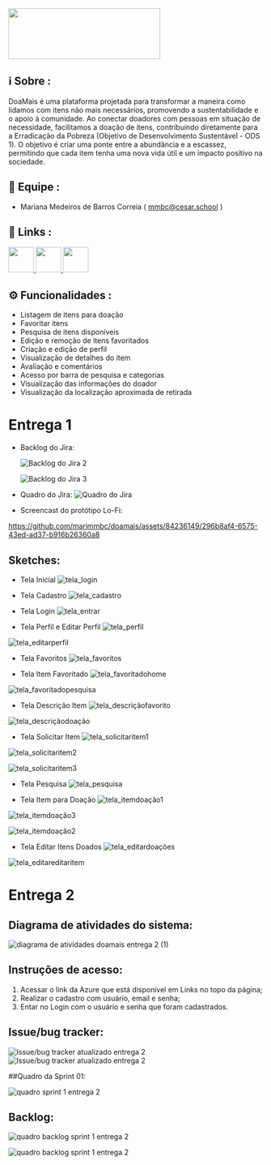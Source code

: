 <img src="https://github.com/marimmbc/doamais/assets/84236149/1afddc1e-9545-49db-a1e2-5b715d052d93" width="300" height="100">

## ℹ️ Sobre :
DoaMais é uma plataforma projetada para transformar a maneira como lidamos com itens não mais necessários, promovendo a sustentabilidade e o apoio à comunidade. Ao conectar doadores com pessoas em situação de necessidade, facilitamos a doação de itens, contribuindo diretamente para a Erradicação da Pobreza (Objetivo de Desenvolvimento Sustentável - ODS 1). O objetivo é criar uma ponte entre a abundância e a escassez, permitindo que cada item tenha uma nova vida útil e um impacto positivo na sociedade.

## 👥 Equipe :
- Mariana Medeiros de Barros Correia ( mmbc@cesar.school )

## 🚀 Links :

<div>
  <a href="https://www.figma.com/file/3xpkRtr3yYBWKGcrymAvKm/Doa%2B?type=design&node-id=0-1&mode=design&t=2Wu8LgHvGCmZlUPZ-0">
    <img src="https://cdn.jsdelivr.net/gh/devicons/devicon/icons/figma/figma-original.svg" width="50" height="50"/>
  </a>
  <a href="https://mmbc.atlassian.net/jira/software/projects/DOA/boards/1">
    <img src="https://cdn.jsdelivr.net/gh/devicons/devicon@latest/icons/jira/jira-original.svg" width="50" height="50"/>
  </a>
  <a href="https://doamais.azurewebsites.net/">
    <img src="https://github.com/marimmbc/doamais/assets/84236149/0795148f-91b6-4bd3-8686-c98975d893fe" width="50" height="50"/>
  </a>
</div>


## ⚙️ Funcionalidades :

- Listagem de itens para doação
- Favoritar itens
- Pesquisa de itens disponíveis
- Edição e remoção de itens favoritados
- Criação e edição de perfil
- Visualização de detalhes do item
- Avaliação e comentários
- Acesso por barra de pesquisa e categorias
- Visualização das informações do doador
- Visualização da localização aproximada de retirada

# Entrega 1

- Backlog do Jira:  
  
  ![Backlog do Jira 2](https://github.com/marimmbc/doamais/assets/84236149/45bf7893-fd10-44c5-bb75-3d9cd994907a)

  ![Backlog do Jira 3](https://github.com/marimmbc/doamais/assets/84236149/b137731c-e952-4ec0-afd0-877acb869209)

- Quadro do Jira:
  ![Quadro do Jira](https://github.com/marimmbc/doamais/assets/84236149/af837613-b376-44bf-9cef-97797373b556)

- Screencast do protótipo Lo-Fi:
  
https://github.com/marimmbc/doamais/assets/84236149/296b8af4-6575-43ed-ad37-b916b26360a8

## Sketches:
- Tela Inicial
![tela_login](https://github.com/marimmbc/doamais/assets/84236149/1e377d3e-4af2-4def-8fb3-5cb54627bc76)

- Tela Cadastro
![tela_cadastro](https://github.com/marimmbc/doamais/assets/84236149/db953c20-bbbd-4afd-a938-b818584b6fce)

- Tela Login
![tela_entrar](https://github.com/marimmbc/doamais/assets/84236149/394e77cf-433f-4f6b-b269-dbdc2f4c64c1)

- Tela Perfil e Editar Perfil
![tela_perfil](https://github.com/marimmbc/doamais/assets/84236149/049f2578-2bcf-4d9e-a7f9-4f74d88edf3f)

![tela_editarperfil](https://github.com/marimmbc/doamais/assets/84236149/6e76cd8a-1bc5-4882-b7aa-07d751fe3cd7)

- Tela Favoritos
![tela_favoritos](https://github.com/marimmbc/doamais/assets/84236149/9eed35e7-9255-4074-b5f3-7575f4cacedf)

- Tela Item Favoritado
![tela_favoritadohome](https://github.com/marimmbc/doamais/assets/84236149/e69594ac-96f6-4928-9456-ae4c5eee2f73)

![tela_favoritadopesquisa](https://github.com/marimmbc/doamais/assets/84236149/a673783f-91b0-49be-a5e4-3fe91bdfa565)

- Tela Descrição Item
![tela_descriçãofavorito](https://github.com/marimmbc/doamais/assets/84236149/308a49f0-a77a-4a92-811f-56932c95ea4a)

![tela_descriçãodoação](https://github.com/marimmbc/doamais/assets/84236149/868383b4-c5c1-4571-898d-c78795092ae8)

- Tela Solicitar Item
![tela_solicitaritem1](https://github.com/marimmbc/doamais/assets/84236149/3f1c1fd9-119d-4465-9ac1-c226a5e32b62)

![tela_solicitaritem2](https://github.com/marimmbc/doamais/assets/84236149/6799f01c-d834-44d9-90ea-baf419c1c200)

![tela_solicitaritem3](https://github.com/marimmbc/doamais/assets/84236149/5a6783f5-15cd-4a17-9c45-631b3b54d6e1)

- Tela Pesquisa
![tela_pesquisa](https://github.com/marimmbc/doamais/assets/84236149/94507169-3399-4341-8ab8-f7bd8a35a88c)

- Tela Item para Doação
![tela_itemdoação1](https://github.com/marimmbc/doamais/assets/84236149/8168db88-40e9-427e-bef0-4e8cf23b3e45)

![tela_itemdoação3](https://github.com/marimmbc/doamais/assets/84236149/7a5cc5d5-6073-4e7c-824a-b017227e23ee)

![tela_itemdoação2](https://github.com/marimmbc/doamais/assets/84236149/f20d0555-b401-402b-9513-2ccd771700dc)

- Tela Editar Itens Doados
![tela_editardoações](https://github.com/marimmbc/doamais/assets/84236149/bfaddb17-2a51-489c-85d5-d7f8a8297e62)

![tela_editareditaritem](https://github.com/marimmbc/doamais/assets/84236149/8b17c86b-bb42-48ce-9cb7-77dae0cce192)


# Entrega 2

## Diagrama de atividades do sistema:

![diagrama de atividades doamais entrega 2 (1)](https://github.com/marimmbc/doamais/assets/84236149/4b82fcd8-95b1-4782-920e-7e884736004a)

## Instruções de acesso:

  1. Acessar o link da Azure que está disponível em Links no topo da página;
  2. Realizar o cadastro com usuário, email e senha;
  3. Entar no Login com o usuário e senha que foram cadastrados.

## Issue/bug tracker:

![Issue/bug tracker atualizado entrega 2](https://github.com/marimmbc/doamais/assets/84236149/101dfc7b-6c25-4aa7-961e-21fbc05556f4)
![Issue/bug tracker atualizado entrega 2](https://github.com/marimmbc/doamais/assets/84236149/bcb19d5a-b10d-4780-a36c-829052937818)

##Quadro da Sprint 01:

![quadro sprint 1 entrega 2](https://github.com/marimmbc/doamais/assets/84236149/07e33329-eca5-4bc5-b013-34965f00e897)


## Backlog:

![quadro backlog sprint 1 entrega 2](https://github.com/marimmbc/doamais/assets/84236149/9aab42d6-1191-4bff-abf8-467c18b2c064)

![quadro backlog sprint 1 entrega 2](https://github.com/marimmbc/doamais/assets/84236149/d6c8b5b0-c8a6-4c33-ac5b-9e163232a199)

